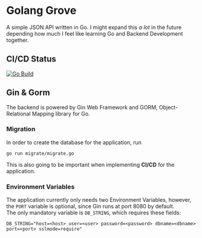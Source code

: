 # Golang Grove

A simple JSON API written in Go. I might expand this *a lot* in the future depending how much I feel like learning Go and Backend Development together.

## CI/CD Status
[![Go Build](https://circleci.com/gh/santtuniskanen/golang-grove.svg?style=shield)](https://app.circleci.com/pipelines/github/santtuniskanen/golang-grove)

## Gin & Gorm
The backend is powered by Gin Web Framework and GORM, Object-Relational Mapping library for Go.

### Migration
In order to create the database for the application, run
```
go run migrate/migrate.go
```
This is also going to be important when implementing **CI/CD** for the application.

### Environment Variables
The application currently only needs two Environment Variables, however, the `PORT` variable is optional, since Gin runs at port 8080 by default.
<br> 
The only mandatory variable is `DB_STRING`, which requires these fields:
```
DB_STRING="host=<host> user=<user> password=<password> dbname=<dbname> port=<port> sslmode=require"
```